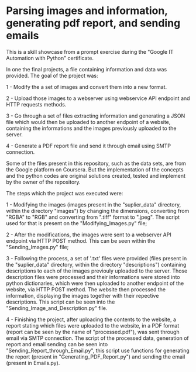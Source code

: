 # Parsing images and information, generating pdf report, and sending emails  

This is a skill showcase from a prompt exercise during the "Google IT Automation with Python" certificate.

In one the final projects, a file containing information and data was provided. The goal of the project was:

1 - Modify the a set of images and convert them into a new format.

2 - Upload those images to a webserver using webservice API endpoint and HTTP requests methods.

3 - Go through a set of files extracting information and generating a JSON file which would then be uploaded to another endpoint of a website, containing the informations and the images previously uploaded to the server.

4 - Generate a PDF report file and send it through email using SMTP connection.

Some of the files present in this repository, such as the data sets, are from the Google platform on Coursera. But the implementation of the concepts and the python codes are original solutions created, tested and implement by the owner of the repository.

The steps which the project was executed were:

1 - Modifying the images \(images present in the "suplier_data" directory, within the directory "images"\) by changing the dimensions, converting from "RGBA" to "RGB" and converting from ".tiff" format to ".jpeg". The script used for that is present on the "Modifying_Images.py" file;

2 - After the modifications, the images were sent to a webserver API endpoint via HTTP POST method. This can be seen within the "Sending_Images.py" file;

3 - Following the process, a set of '.txt' files were provided \(files present in the "suplier_data" directory, within the directory "descriptions"\) containing descriptions to each of the images previouly uploaded to the server. Those description files were processed and their informations were stored into python dictionaries, which were then uploaded to another endpoint of the website, via HTTP POST method. The website then processed the information, displaying the images together with their repective descriptions. This script can be seen into the "Sending_Image_and_Description.py" file.

4 - Finishing the project, after uploading the contents to the website, a report stating which files were uploaded to the website, in a PDF format \(report can be seen by the name of "processed.pdf"\), was sent through email via SMTP connection. The script of the processed data, generation of report and email sending can be seen into "Sending_Report_through_Email.py", this script use functions for generating the report \(present in "Generating_PDF_Report.py"\) and sending the email \(present in Emails.py\).
